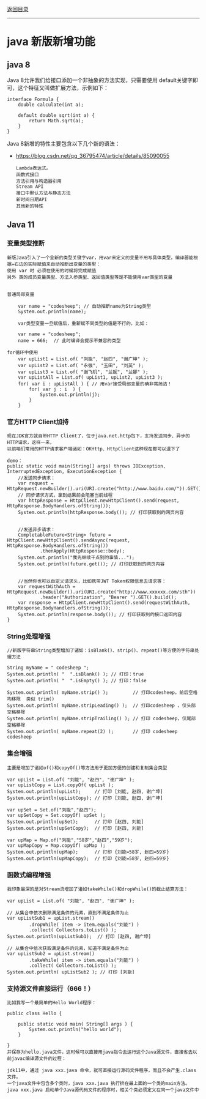 <p>
    <a href="#" onclick="refreshContent('java')">返回目录</a>
</p>

---

# java 新版新增功能

## java 8

Java 8允许我们给接口添加一个非抽象的方法实现，只需要使用 default关键字即可，这个特征又叫做扩展方法，示例如下：

    interface Formula {
        double calculate(int a);

        default double sqrt(int a) {
            return Math.sqrt(a);
        }
    }

Java 8新增的特性主要包含以下几个新的语法：

- <a href="https://blog.csdn.net/qq_36795474/article/details/85090055#" target="_blank">https://blog.csdn.net/qq_36795474/article/details/85090055 </a>

      Lambda表达式。
      函数式接口
      方法引用与构造器引用
      Stream API
      接口中默认方法与静态方法
      新时间日期API
      其他新的特性

## Java 11

### 变量类型推断

    新版Java引入了一个全新的类型关键字var，用var来定义的变量不用写具体类型，编译器能根据=右边的实际赋值来自动推断出变量的类型：
    使用 var 时 必须在使用的时候将完成赋值
    另外 类的成员变量类型、方法入参类型、返回值类型等是不能使用var类型的变量
    
    
    普通局部变量

        var name = "codesheep"; // 自动推断name为String类型
        System.out.println(name);

        var类型变量一旦赋值后，重新赋不同类型的值是不行的，比如：

        var name = "codesheep";
        name = 666;  // 此时编译会提示不兼容的类型

    for循环中使用
        var upList1 = List.of( "刘能", "赵四", "谢广坤" );
        var upList2 = List.of( "永强", "玉田", "刘英" );
        var upList3 = List.of( "谢飞机", "兰妮", "兰娜" );
        var upListAll = List.of( upList1, upList2, upList3 );
        for( var i : upListAll ) { // 用var接受局部变量的确非常简洁！
            for( var j : i  ) {
                System.out.println(j);
            }
        }

### 官方HTTP Client加持

    现在JDK官方就自带HTTP Client了，位于java.net.http包下，支持发送同步、异步的HTTP请求，这样一来，
    以前咱们常用的HTTP请求客户端诸如：OKHttp、HttpClient这种现在都可以退下了
    
    demo：
    public static void main(String[] args) throws IOException, InterruptedException, ExecutionException {
        //发送同步请求：
        var request = HttpRequest.newBuilder().uri(URI.create("http://www.baidu.com/")).GET().build();
        // 同步请求方式，拿到结果前会阻塞当前线程
        var httpResponse = HttpClient.newHttpClient().send(request, HttpResponse.BodyHandlers.ofString());
        System.out.println(httpResponse.body()); // 打印获取到的网页内容


        //发送异步请求：
        CompletableFuture<String> future = HttpClient.newHttpClient().sendAsync(request, HttpResponse.BodyHandlers.ofString())
                .thenApply(HttpResponse::body);
        System.out.println("我先继续干点别的事情...");
        System.out.println(future.get()); // 打印获取到的网页内容

        
        //当然你也可以自定义请求头，比如携带JWT Token权限信息去请求等：
        var requestWithAuth = HttpRequest.newBuilder().uri(URI.create("http://www.xxxxxx.com/sth"))
                .header("Authorization", "Bearer ").GET().build();
        var response = HttpClient.newHttpClient().send(requestWithAuth, HttpResponse.BodyHandlers.ofString());
        System.out.println(response.body()); // 打印获取到的接口返回内容
    }

### String处理增强

    //新版字符串String类型增加了诸如：isBlank()、strip()、repeat()等方便的字符串处理方法

    String myName = " codesheep ";
    System.out.println( "  ".isBlank() ); // 打印：true
    System.out.println( "  ".isEmpty() ); // 打印：false

    System.out.println( myName.strip() );         // 打印codesheep，前后空格均移除  类似 trim()
    System.out.println( myName.stripLeading() );  // 打印codesheep ，仅头部空格移除
    System.out.println( myName.stripTrailing() ); // 打印 codesheep，仅尾部空格移除
    System.out.println( myName.repeat(2) );       // 打印 codesheep  codesheep

### 集合增强

    主要是增加了诸如of()和copyOf()等方法用于更加方便的创建和复制集合类型

    var upList = List.of( "刘能", "赵四", "谢广坤" );
    var upListCopy = List.copyOf( upList );
    System.out.println(upList);     // 打印 [刘能, 赵四, 谢广坤]
    System.out.println(upListCopy); // 打印 [刘能, 赵四, 谢广坤]

    var upSet = Set.of("刘能","赵四");
    var upSetCopy = Set.copyOf( upSet );
    System.out.println(upSet);      // 打印 [赵四, 刘能]
    System.out.println(upSetCopy);  // 打印 [赵四, 刘能]

    var upMap = Map.of("刘能","58岁","赵四","59岁");
    var upMapCopy = Map.copyOf( upMap );
    System.out.println(upMap);      // 打印 {刘能=58岁, 赵四=59岁}
    System.out.println(upMapCopy);  // 打印 {刘能=58岁, 赵四=59岁}

### 函数式编程增强

    我印象最深的是对Stream流增加了诸如takeWhile()和dropWhile()的截止结算方法：

    var upList = List.of( "刘能", "赵四", "谢广坤" );

    // 从集合中依次删除满足条件的元素，直到不满足条件为止
    var upListSub1 = upList.stream()
            .dropWhile( item -> item.equals("刘能") )
            .collect( Collectors.toList() );
    System.out.println(upListSub1);  // 打印 [赵四, 谢广坤]

    // 从集合中依次获取满足条件的元素，知道不满足条件为止
    var upListSub2 = upList.stream()
            .takeWhile( item -> item.equals("刘能") )
            .collect( Collectors.toList() );
    System.out.println( upListSub2 ); // 打印 [刘能]

### 支持源文件直接运行（666！）

    比如我写一个最简单的Hello World程序：

    public class Hello {
        
        public static void main( String[] args ) {
            System.out.println("hello world");
        }
         
    }
    并保存为hello.java文件，这时候可以直接用java指令去运行这个Java源文件，直接省去以前javac编译源文件的过程：    
    
    jdk11中，通过 java xxx.java 命令，就可直接运行源码文件程序，而且不会产生.class 文件。
    一个java文件中包含多个类时，java xxx.java 执行排在最上面的一个类的main方法。
    java xxx.java 启动单个Java源代码文件的程序时，相关个类必须定义在同一个java文件中
    
    
    
    



